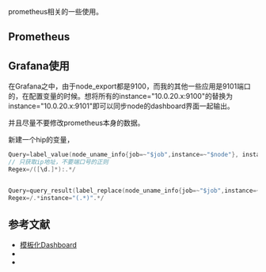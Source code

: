 prometheus相关的一些使用。
<!--more-->

## Prometheus


## Grafana使用

在Grafana之中，由于node_export都是9100，而我的其他一些应用是9101端口的，在配置变量的时候。想将所有的instance="10.0.20.x:9100"的替换为instance="10.0.20.x:9101"即可以同步node的dashboard界面一起输出。

并且尽量不要修改prometheus本身的数据。

新建一个hip的变量，

```go
Query=label_value(node_uname_info{job=~"$job",instance=~"$node"}, instance)
// 只获取ip地址，不要端口号的正则
Regex=/([\d.]*):.*/


Query=query_result(label_replace(node_uname_info{job=~"$job",instance=~"$node"}, "instance", "$1:9101", "instance", "(.*):.*"))
Regex=/.*instance="(.*)".*/
```

## 参考文献

- [模板化Dashboard](https://yunlzheng.gitbook.io/prometheus-book/part-ii-prometheus-jin-jie/grafana/templating)
- []()
- []()


